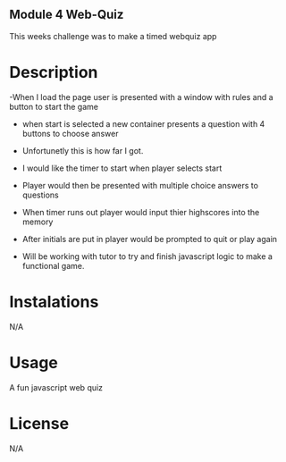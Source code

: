 ## Module 4 Web-Quiz 
This weeks challenge was to make a timed webquiz app

# Description

-When I load the page user is presented with a window with rules and a button to start the game
- when start is selected a new container presents a question with 4 buttons to choose answer
- Unfortunetly this is how far I got.
- I would like the timer to start when player selects start
- Player would then be presented with multiple choice answers to questions
- When timer runs out player would input thier highscores into the memory
- After initials are put in player would be prompted to quit or play again

- Will be working with tutor to try and finish javascript logic to make a functional game.

# Instalations

N/A

# Usage

A fun javascript web quiz

# License

N/A


